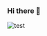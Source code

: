 ### Hi there 👋
![test]([https://img.freepik.com/free-vector/blue-futuristic-networking-technology_53876-100679.jpg?w=2000](https://previews.123rf.com/images/monsitj/monsitj2007/monsitj200700029/153258909-programming-code-abstract-technology-background-of-software-developer-and-computer-script-banner-3d-.jpg))


<!--
**ronitafter/ronitafter** is a ✨ _special_ ✨ repository because its `README.md` (this file) appears on your GitHub profile.
Here are some ideas to get you started:

- 🔭 I’m currently working on ...
- 🌱 I’m currently learning ...
- 👯 I’m looking to collaborate on ...
- 🤔 I’m looking for help with ...
- 💬 Ask me about ...
- 📫 How to reach me: ...
- 😄 Pronouns: ...
- ⚡ Fun fact: ...
-->

